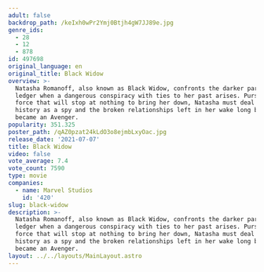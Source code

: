 ```yaml
---
adult: false
backdrop_path: /keIxh0wPr2Ymj0Btjh4gW7JJ89e.jpg
genre_ids:
  - 28
  - 12
  - 878
id: 497698
original_language: en
original_title: Black Widow
overview: >-
  Natasha Romanoff, also known as Black Widow, confronts the darker parts of her
  ledger when a dangerous conspiracy with ties to her past arises. Pursued by a
  force that will stop at nothing to bring her down, Natasha must deal with her
  history as a spy and the broken relationships left in her wake long before she
  became an Avenger.
popularity: 351.325
poster_path: /qAZ0pzat24kLdO3o8ejmbLxyOac.jpg
release_date: '2021-07-07'
title: Black Widow
video: false
vote_average: 7.4
vote_count: 7590
type: movie
companies:
  - name: Marvel Studios
    id: '420'
slug: black-widow
description: >-
  Natasha Romanoff, also known as Black Widow, confronts the darker parts of her
  ledger when a dangerous conspiracy with ties to her past arises. Pursued by a
  force that will stop at nothing to bring her down, Natasha must deal with her
  history as a spy and the broken relationships left in her wake long before she
  became an Avenger.
layout: ../../layouts/MainLayout.astro
---
```


